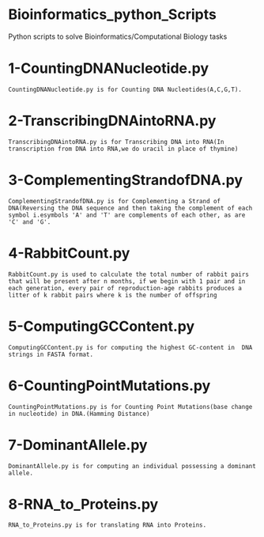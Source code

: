 # Bioinformatics_python_Scripts
Python scripts to solve Bioinformatics/Computational Biology tasks

# 1-CountingDNANucleotide.py 
    CountingDNANucleotide.py is for Counting DNA Nucleotides(A,C,G,T).
# 2-TranscribingDNAintoRNA.py
    TranscribingDNAintoRNA.py is for Transcribing DNA into RNA(In transcription from DNA into RNA,we do uracil in place of thymine)
# 3-ComplementingStrandofDNA.py
    ComplementingStrandofDNA.py is for Complementing a Strand of DNA(Reversing the DNA sequence and then taking the complement of each symbol i.esymbols 'A' and 'T' are complements of each other, as are 'C' and 'G'.
# 4-RabbitCount.py
    RabbitCount.py is used to calculate the total number of rabbit pairs that will be present after n months, if we begin with 1 pair and in each generation, every pair of reproduction-age rabbits produces a litter of k rabbit pairs where k is the number of offspring
# 5-ComputingGCContent.py 
    ComputingGCContent.py is for computing the highest GC-content in  DNA strings in FASTA format.
# 6-CountingPointMutations.py
    CountingPointMutations.py is for Counting Point Mutations(base change in nucleotide) in DNA.(Hamming Distance)
# 7-DominantAllele.py
    DominantAllele.py is for computing an individual possessing a dominant allele.
# 8-RNA_to_Proteins.py
    RNA_to_Proteins.py is for translating RNA into Proteins.
